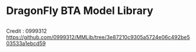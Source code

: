 # DragonFly BTA Model Library

##   

Credit : 0999312 https://github.com/0999312/MMLib/tree/3e87210c9305a5724e06c492be503533a1ebcd59
